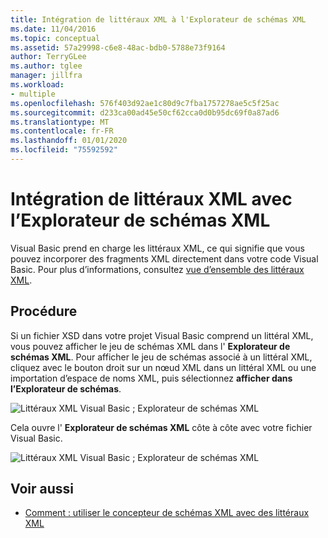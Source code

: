```yaml
---
title: Intégration de littéraux XML à l'Explorateur de schémas XML
ms.date: 11/04/2016
ms.topic: conceptual
ms.assetid: 57a29998-c6e8-48ac-bdb0-5788e73f9164
author: TerryGLee
ms.author: tglee
manager: jillfra
ms.workload:
- multiple
ms.openlocfilehash: 576f403d92ae1c80d9c7fba1757278ae5c5f25ac
ms.sourcegitcommit: d233ca00ad45e50cf62cca0d0b95dc69f0a87ad6
ms.translationtype: MT
ms.contentlocale: fr-FR
ms.lasthandoff: 01/01/2020
ms.locfileid: "75592592"
---
```

# <a name="integration-of-xml-literals-with-xml-schema-explorer"></a>Intégration de littéraux XML avec l’Explorateur de schémas XML

Visual Basic prend en charge les littéraux XML, ce qui signifie que vous pouvez incorporer des fragments XML directement dans votre code Visual Basic. Pour plus d’informations, consultez [vue d’ensemble des littéraux XML](/dotnet/visual-basic/programming-guide/language-features/xml/xml-literals-overview).

## <a name="how-to"></a>Procédure

Si un fichier XSD dans votre projet Visual Basic comprend un littéral XML, vous pouvez afficher le jeu de schémas XML dans l' **Explorateur de schémas XML**. Pour afficher le jeu de schémas associé à un littéral XML, cliquez avec le bouton droit sur un nœud XML dans un littéral XML ou une importation d’espace de noms XML, puis sélectionnez **afficher dans l’Explorateur de schémas**.

![Littéraux XML Visual Basic ; Explorateur de schémas XML](../xml-tools/media/vbxmlliteralswithxmlschemaexplorer1.gif)

Cela ouvre l' **Explorateur de schémas XML** côte à côte avec votre fichier Visual Basic.

![Littéraux XML Visual Basic ; Explorateur de schémas XML](../xml-tools/media/vbxmlliteralswithxmlschemaexplorer2.gif)

## <a name="see-also"></a>Voir aussi

- [Comment : utiliser le concepteur de schémas XML avec des littéraux XML](../xml-tools/how-to-use-the-xml-schema-designer-with-xml-literals.md)
